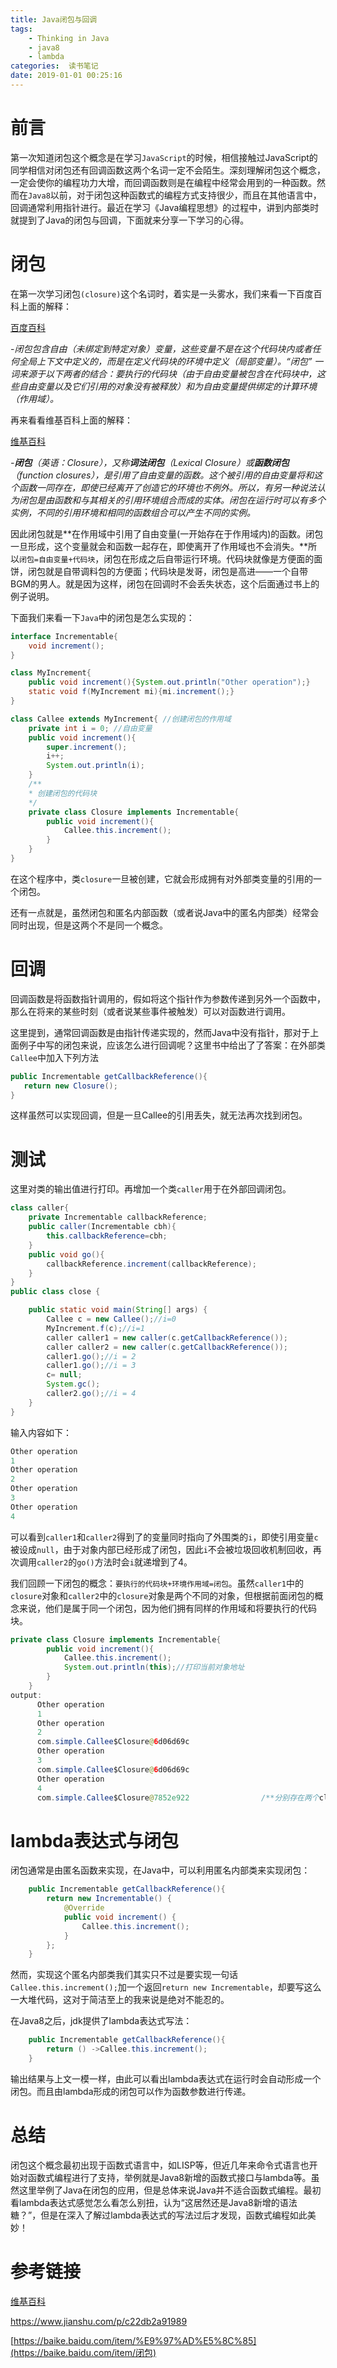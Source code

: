 ```yaml
---
title: Java闭包与回调
tags: 
	- Thinking in Java
	- java8
	- lambda
categories:  读书笔记
date: 2019-01-01 00:25:16
---
```


# 前言

第一次知道闭包这个概念是在学习`JavaScript`的时候，相信接触过JavaScript的同学相信对闭包还有回调函数这两个名词一定不会陌生。深刻理解闭包这个概念，一定会使你的编程功力大增，而回调函数则是在编程中经常会用到的一种函数。然而在`Java8`以前，对于闭包这种函数式的编程方式支持很少，而且在其他语言中，回调通常利用指针进行。最近在学习《Java编程思想》的过程中，讲到内部类时就提到了Java的闭包与回调，下面就来分享一下学习的心得。

# 闭包

在第一次学习闭包`(closure)`这个名词时，着实是一头雾水，我们来看一下百度百科上面的解释：

[百度百科](https://baike.baidu.com/item/闭包)

-*闭包包含自由（未绑定到特定对象）变量，这些变量不是在这个代码块内或者任何全局上下文中定义的，而是在定义代码块的环境中定义（局部变量）。“闭包” 一词来源于以下两者的结合：要执行的代码块（由于自由变量被包含在代码块中，这些自由变量以及它们引用的对象没有被释放）和为自由变量提供绑定的计算环境（作用域）。*

再来看看维基百科上面的解释：

[维基百科](https://zh.wikipedia.org/wiki/闭包_(计算机科学))

*-**闭包**（英语：Closure），又称**词法闭包**（Lexical Closure）或**函数闭包**（function closures），是引用了自由变量的函数。这个被引用的自由变量将和这个函数一同存在，即使已经离开了创造它的环境也不例外。所以，有另一种说法认为闭包是由函数和与其相关的引用环境组合而成的实体。闭包在运行时可以有多个实例，不同的引用环境和相同的函数组合可以产生不同的实例。*

因此闭包就是**在作用域中引用了自由变量(一开始存在于作用域内)的函数。闭包一旦形成，这个变量就会和函数一起存在，即使离开了作用域也不会消失。**所以`闭包=自由变量+代码块`，闭包在形成之后自带运行环境。代码块就像是方便面的面饼，闭包就是自带调料包的方便面；代码块是发哥，闭包是高进——一个自带BGM的男人。就是因为这样，闭包在回调时不会丢失状态，这个后面通过书上的例子说明。

下面我们来看一下`Java`中的闭包是怎么实现的：

```Java
interface Incrementable{
    void increment();
}

class MyIncrement{
    public void increment(){System.out.println("Other operation");}
    static void f(MyIncrement mi){mi.increment();}
}

class Callee extends MyIncrement{ //创建闭包的作用域
    private int i = 0; //自由变量
    public void increment(){
        super.increment();
        i++;
        System.out.println(i);
    }
    /**
    * 创建闭包的代码块
    */
    private class Closure implements Incrementable{
        public void increment(){
            Callee.this.increment();
        }
    }
}

```

在这个程序中，类`closure`一旦被创建，它就会形成拥有对外部类变量的引用的一个闭包。

还有一点就是，虽然闭包和匿名内部函数（或者说Java中的匿名内部类）经常会同时出现，但是这两个不是同一个概念。

# 回调

回调函数是将函数指针调用的，假如将这个指针作为参数传递到另外一个函数中，那么在将来的某些时刻（或者说某些事件被触发）可以对函数进行调用。

这里提到，通常回调函数是由指针传递实现的，然而Java中没有指针，那对于上面例子中写的闭包来说，应该怎么进行回调呢？这里书中给出了了答案：在外部类`Callee`中加入下列方法

```Java
public Incrementable getCallbackReference(){
   return new Closure();
}
```

这样虽然可以实现回调，但是一旦Callee的引用丢失，就无法再次找到闭包。

# 测试

这里对类的输出值进行打印。再增加一个类`caller`用于在外部回调闭包。

```Java
class caller{
	private Incrementable callbackReference;
	public caller(Incrementable cbh){
		this.callbackReference=cbh;
	}
	public void go(){
		callbackReference.increment(callbackReference);
	}
}
public class close {

	public static void main(String[] args) {
		Callee c = new Callee();//i=0
		MyIncrement.f(c);//i=1
		caller caller1 = new caller(c.getCallbackReference());
		caller caller2 = new caller(c.getCallbackReference());
		caller1.go();//i = 2
		caller1.go();//i = 3
		c= null;
		System.gc();
		caller2.go();//i = 4
	}
}
```

输入内容如下：

```java
Other operation
1
Other operation
2
Other operation
3
Other operation
4
```

可以看到`caller1`和`caller2`得到了的变量同时指向了外围类的`i`，即使引用变量`c`被设成`null`，由于对象内部已经形成了闭包，因此`i`不会被垃圾回收机制回收，再次调用`caller2`的`go()`方法时会`i`就递增到了4。

我们回顾一下闭包的概念：`要执行的代码块+环境作用域=闭包`。虽然`caller1`中的`closure`对象和`caller2`中的`closure`对象是两个不同的对象，但根据前面闭包的概念来说，他们是属于同一个闭包，因为他们拥有同样的作用域和将要执行的代码块。

```java
private class Closure implements Incrementable{
        public void increment(){
            Callee.this.increment();
            System.out.println(this);//打印当前对象地址
        }
    }
output:
      Other operation
      1
      Other operation										
      2
      com.simple.Callee$Closure@6d06d69c
      Other operation
      3
      com.simple.Callee$Closure@6d06d69c
      Other operation
      4
      com.simple.Callee$Closure@7852e922				/**分别存在两个closure对象**/

```



# lambda表达式与闭包

闭包通常是由匿名函数来实现，在Java中，可以利用匿名内部类来实现闭包：

```Java
    public Incrementable getCallbackReference(){
    	return new Incrementable() {
			@Override
			public void increment() {
				Callee.this.increment();
			}
		};
    }
```



然而，实现这个匿名内部类我们其实只不过是要实现一句话`Callee.this.increment();`加一个返回`return new Incrementable`，却要写这么一大堆代码，这对于简洁至上的我来说是绝对不能忍的。

在Java8之后，jdk提供了lambda表达式写法：

```Java
    public Incrementable getCallbackReference(){
    	return () ->Callee.this.increment();
    }
```

输出结果与上文一模一样，由此可以看出lambda表达式在运行时会自动形成一个闭包。而且由lambda形成的闭包可以作为函数参数进行传递。

# 总结

闭包这个概念最初出现于函数式语言中，如LISP等，但近几年来命令式语言也开始对函数式编程进行了支持，举例就是Java8新增的函数式接口与lambda等。虽然这里举例了Java在闭包的应用，但是总体来说Java并不适合函数式编程。最初看lambda表达式感觉怎么看怎么别扭，认为“这居然还是Java8新增的语法糖？”，但是在深入了解过lambda表达式的写法过后才发现，函数式编程如此美妙！

# 参考链接

[维基百科](https://zh.wikipedia.org/wiki/闭包_(计算机科学))

https://www.jianshu.com/p/c22db2a91989

[https://baike.baidu.com/item/%E9%97%AD%E5%8C%85](https://baike.baidu.com/item/闭包)

